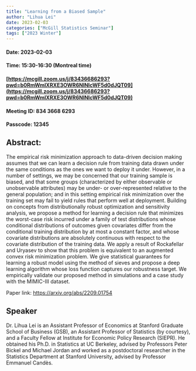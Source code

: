 ```yaml
---
title: "Learning from a Biased Sample"
author: "Lihua Lei"
date: 2023-02-03
categories: ["McGill Statistics Seminar"]
tags: ["2023 Winter"]
---
```


#### Date: 2023-02-03
#### Time: 15:30-16:30 (Montreal time)


#### [https://mcgill.zoom.us/j/83436686293?pwd=b0RmWmlXRXE3OWR6NlNIcWF5d0dJQT09](https://mcgill.zoom.us/j/83436686293?pwd=b0RmWmlXRXE3OWR6NlNIcWF5d0dJQT09)
#### Meeting ID: 834 3668 6293
#### Passcode: 12345



## Abstract:

The empirical risk minimization approach to data-driven decision making assumes that we can learn a decision rule from training data drawn under the same conditions as the ones we want to deploy it under. However, in a number of settings, we may be concerned that our training sample is biased, and that some groups (characterized by either observable or unobservable attributes) may be under- or over-represented relative to the general population; and in this setting empirical risk minimization over the training set may fail to yield rules that perform well at deployment. Building on concepts from distributionally robust optimization and sensitivity analysis, we propose a method for learning a decision rule that minimizes the worst-case risk incurred under a family of test distributions whose conditional distributions of outcomes  given covariates  differ from the conditional training distribution by at most a constant factor, and whose covariate distributions are absolutely continuous with respect to the covariate distribution of the training data. We apply a result of Rockafellar and Uryasev to show that this problem is equivalent to an augmented convex risk minimization problem. We give statistical guarantees for learning a robust model using the method of sieves and propose a deep learning algorithm whose loss function captures our robustness target. We empirically validate our proposed method in simulations and a case study with the MIMIC-III dataset.

Paper link: https://arxiv.org/abs/2209.01754

## Speaker

Dr. Lihua Lei is an Assistant Professor of Economics at Stanford Graduate School of Business (GSB), an Assistant Professor of Statistics (by courtesy), and a Faculty Fellow at Institute for Economic Policy Research (SIEPR). He obtained his Ph.D. in Statistics at UC Berkeley, advised by Professors Peter Bickel and Michael Jordan and worked as a postdoctoral researcher in the Statistics Department at Stanford University, advised by Professor Emmanuel Candès.  

